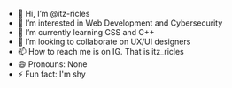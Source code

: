 - 👋 Hi, I’m @itz-ricles
- 👀 I’m interested in Web Development and Cybersecurity
- 🌱 I’m currently learning CSS and C++
- 💞️ I’m looking to collaborate on UX/UI designers
- 📫 How to reach me is on IG. That is itz_ricles
- 😄 Pronouns: None
- ⚡ Fun fact: I'm shy

<!---
itz-ricles/itz-ricles is a ✨ special ✨ repository because its `README.md` (this file) appears on your GitHub profile.
You can click the Preview link to take a look at your changes.
--->
